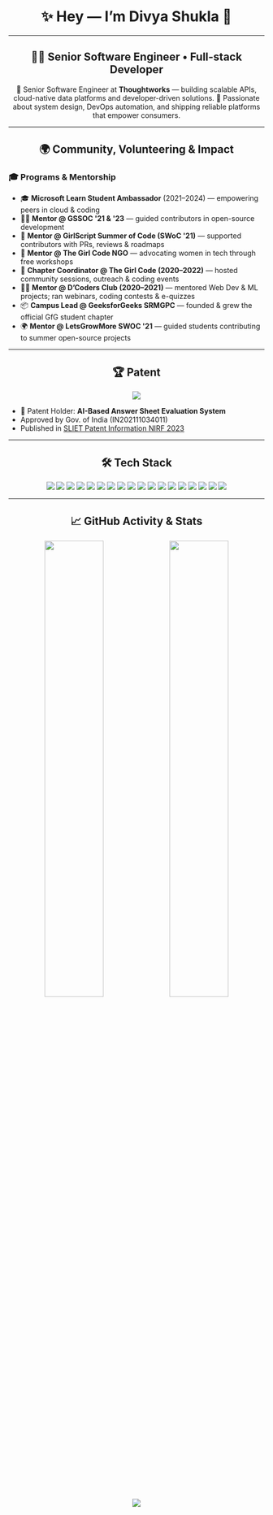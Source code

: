 <!-- README.md for GitHub profile -->

<h1 align="center">✨ Hey — I’m Divya Shukla 👋</h1>

---

<h2 align="center">👩‍💻 Senior Software Engineer • Full-stack Developer</h2>

<p align="center">
  🚀 Senior Software Engineer at <b>Thoughtworks</b> — building scalable APIs, cloud-native data platforms and developer-driven solutions.  
  🧭 Passionate about system design, DevOps automation, and shipping reliable platforms that empower consumers.
</p>

---

<h2 align="center">🌍 Community, Volunteering & Impact</h2>

### 🎓 Programs & Mentorship
- 🎓 **Microsoft Learn Student Ambassador** (2021–2024) — empowering peers in cloud & coding  
- 👩‍🏫 **Mentor @ GSSOC '21 & '23** — guided contributors in open-source development  
- 🤝 **Mentor @ GirlScript Summer of Code (SWoC '21)** — supported contributors with PRs, reviews & roadmaps  
- 🌱 **Mentor @ The Girl Code NGO** — advocating women in tech through free workshops  
- 📣 **Chapter Coordinator @ The Girl Code (2020–2022)** — hosted community sessions, outreach & coding events  
- 🧑‍💻 **Mentor @ D’Coders Club (2020–2021)** — mentored Web Dev & ML projects; ran webinars, coding contests & e-quizzes  
- 📦 **Campus Lead @ GeeksforGeeks SRMGPC** — founded & grew the official GfG student chapter  
- 🌍 **Mentor @ LetsGrowMore SWOC '21** — guided students contributing to summer open-source projects  

---

<h2 align="center">🏆 Patent</h2>
<p align="center">
  <img src="https://img.shields.io/badge/Patent-AI%20Based%20Answer%20Sheet%20Evaluation%20System-blue?style=for-the-badge&logo=google-scholar&logoColor=white" />
</p>

- 📜 Patent Holder: **AI-Based Answer Sheet Evaluation System**
- Approved by Gov. of India (IN202111034011)
- Published in [SLIET Patent Information NIRF 2023](http://sliet.ac.in/wp-content/uploads/2023/01/7.-SLIET-Patent-Information-NIRF-2023.pdf)  


---

<h2 align="center">🛠️ Tech Stack</h2>
<p align="center">

  <!-- Languages -->
  <img src="https://img.shields.io/badge/Python-3776AB?style=for-the-badge&logo=python&logoColor=white"/>
  <img src="https://img.shields.io/badge/C++-00599C?style=for-the-badge&logo=cplusplus&logoColor=white"/>
  <img src="https://img.shields.io/badge/Java-007396?style=for-the-badge&logo=java&logoColor=white"/>
  <img src="https://img.shields.io/badge/JavaScript-F7DF1E?style=for-the-badge&logo=javascript&logoColor=black"/>
  <img src="https://img.shields.io/badge/Node.js-339933?style=for-the-badge&logo=node.js&logoColor=white"/>
  <img src="https://img.shields.io/badge/React-20232A?style=for-the-badge&logo=react&logoColor=61DAFB"/>
  <img src="https://img.shields.io/badge/MERN-3C873A?style=for-the-badge&logo=mongodb&logoColor=white"/>

  <!-- DevOps & Infra -->
  <img src="https://img.shields.io/badge/Linux-FCC624?style=for-the-badge&logo=linux&logoColor=black"/>
  <img src="https://img.shields.io/badge/Ansible-EE0000?style=for-the-badge&logo=ansible&logoColor=white"/>
  <img src="https://img.shields.io/badge/Git-F05032?style=for-the-badge&logo=git&logoColor=white"/>
  <img src="https://img.shields.io/badge/GitHub-181717?style=for-the-badge&logo=github&logoColor=white"/>
  <img src="https://img.shields.io/badge/CI%2FCD-4285F4?style=for-the-badge&logo=githubactions&logoColor=white"/>
  <img src="https://img.shields.io/badge/Docker-2496ED?style=for-the-badge&logo=docker&logoColor=white"/>
  <img src="https://img.shields.io/badge/Kubernetes-326CE5?style=for-the-badge&logo=kubernetes&logoColor=white"/>
  <img src="https://img.shields.io/badge/Terraform-7B42BC?style=for-the-badge&logo=terraform&logoColor=white"/>

  <!-- Cloud & Data -->
  <img src="https://img.shields.io/badge/AWS-FF9900?style=for-the-badge&logo=amazonaws&logoColor=white"/>
  <img src="https://img.shields.io/badge/Databricks-FC4C02?style=for-the-badge&logo=databricks&logoColor=white"/>
  <img src="https://img.shields.io/badge/SpringBoot-6DB33F?style=for-the-badge&logo=spring&logoColor=white"/>

</p>

---

<h2 align="center">📈 GitHub Activity & Stats</h2>
<p align="center">
  <img src="https://github-readme-stats.vercel.app/api?username=divyashukla23&show_icons=true&count_private=true&theme=radical" width="48%" />
  <img src="https://github-readme-streak-stats.herokuapp.com/?user=divyashukla23&theme=radical" width="48%" />
</p>
<p align="center">
  <img src="https://github-readme-activity-graph.vercel.app/graph?username=divyashukla23&theme=radical" />
</p>


```

